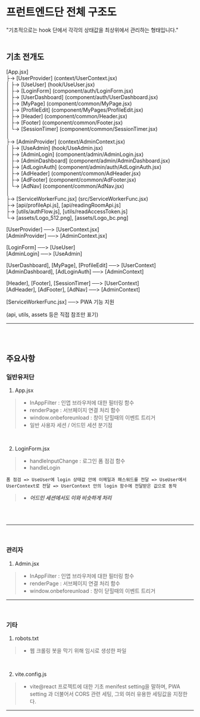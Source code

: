 # 프런트엔드단 전체 구조도

"기초적으로는 hook 단에서 각각의 상태값을 최상위에서 관리하는 형태입니다."   
<br/>   

## 기초 전개도   

[App.jsx]   
├→ [UserProvider] (context/UserContext.jsx)   
│   ├→ [UseUser] (hook/UseUser.jsx)   
│   ├→ [LoginForm] (component/auth/LoginForm.jsx)   
│   ├→ [UserDashboard] (component/auth/UserDashboard.jsx)   
│   ├→ [MyPage] (component/common/MyPage.jsx)   
│   ├→ [ProfileEdit] (component/MyPages/ProfileEdit.jsx)   
│   ├→ [Header] (component/common/Header.jsx)   
│   ├→ [Footer] (component/common/Footer.jsx)   
│   └→ [SessionTimer] (component/common/SessionTimer.jsx)   
│   
├→ [AdminProvider] (context/AdminContext.jsx)   
│   ├→ [UseAdmin] (hook/UseAdmin.jsx)   
│   ├→ [AdminLogin] (component/admin/AdminLogin.jsx)   
│   ├→ [AdminDashboard] (component/admin/AdminDashboard.jsx)   
│   ├→ [AdLoginAuth] (component/admin/auth/AdLoginAuth.jsx)   
│   ├→ [AdHeader] (component/common/AdHeader.jsx)   
│   ├→ [AdFooter] (component/common/AdFooter.jsx)   
│   └→ [AdNav] (component/common/AdNav.jsx)   
│   
├→ [ServiceWorkerFunc.jsx] (src/ServiceWorkerFunc.jsx)   
├→ [api/profileApi.js], [api/readingRoomApi.js]   
├→ [utils/authFlow.js], [utils/readAccessToken.js]   
└→ [assets/Logo_512.png], [assets/Logo_bc.png]   

[UserProvider] ──> [UserContext.jsx]   
[AdminProvider] ──> [AdminContext.jsx]   

[LoginForm] ──> [UseUser]   
[AdminLogin] ──> [UseAdmin]   

[UserDashboard], [MyPage], [ProfileEdit] ──> [UserContext]   
[AdminDashboard], [AdLoginAuth] ──> [AdminContext]   

[Header], [Footer], [SessionTimer] ──> [UserContext]   
[AdHeader], [AdFooter], [AdNav] ──> [AdminContext]   

[ServiceWorkerFunc.jsx] ──> PWA 기능 지원   

(api, utils, assets 등은 직접 참조만 표기)   
<hr />
<br />   
<br />   

## 주요사항   
### 일반유저단   

1. App.jsx   
> - InAppFilter : 인앱 브라우저에 대한 필터링 함수   
> - renderPage : 서브페이지 연결 처리 함수   
> - window.onbeforeunload : 창이 닫힐때의 이벤트 트리거   
> - 일반 사용자 세션 / 어드민 세션 분기점   
<br/>

2. LoginForm.jsx   
> - handleInputChange : 로그인 폼 점검 함수   
> - handleLogin  

```
폼 점검 => UseUser에 login 상태값 안에 이메일과 패스워드를 전달 => UseUser에서 UserContext로 전달 => UserContext 안의 login 함수에 전달받은 값으로 동작
```   

> - ***어드민 세션에서도 이와 비슷하게 처리***
<br/>
<br/>
<hr/>
<br/>


### 관리자   

1. Admin.jsx   
> - InAppFilter : 인앱 브라우저에 대한 필터링 함수   
> - renderPage : 서브페이지 연결 처리 함수   
> - window.onbeforeunload : 창이 닫힐때의 이벤트 트리거   
<hr/>
<br/>


### 기타

1. robots.txt   
> - 웹 크롤링 봇을 막기 위해 임시로 생성한 파일   

<br/>   

2. vite.config.js   
> - vite@react 프로젝트에 대한 기초 menifest setting을 말하며, PWA setting 과 더불어서 CORS 관련 세팅, 그외 여러 유용한 세팅값을 지정한다.

<hr/>
<br/>